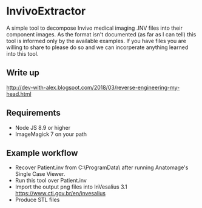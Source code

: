 # InvivoExtractor
A simple tool to decompose Invivo medical imaging .INV files into their component images. As the format isn't documented
(as far as I can tell) this tool is informed only by the available examples. If you have files you are
willing to share to please do so and we can incorperate anything learned into this tool.

## Write up
http://dev-with-alex.blogspot.com/2018/03/reverse-engineering-my-head.html

## Requirements 
* Node JS 8.9 or higher
* ImageMagick 7 on your path

## Example workflow
* Recover Patient.inv from C:\ProgramData\ after running Anatomage's Single Case Viewer.
* Run this tool over Patient.inv
* Import the output png files into InVesalius 3.1 https://www.cti.gov.br/en/invesalius
* Produce STL files
